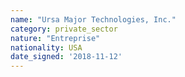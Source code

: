 ```yaml
---
name: "Ursa Major Technologies, Inc."
category: private_sector
nature: "Entreprise"
nationality: USA
date_signed: '2018-11-12'
---
```

    